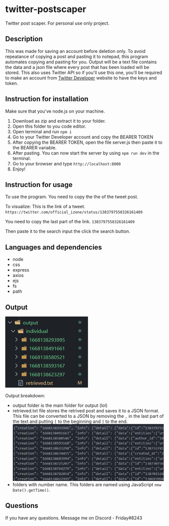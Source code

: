 # twitter-postscaper
 Twitter post scaper. For personal use only project.
 
## Description
 This was made for saving an account before deletion only. To avoid repeatance of copying a post and pasting it to notepad, this program automates copying and pasting for you. Output will be a text file contains the data and a json file where every post that has been loaded will be stored.
 This also uses Twitter API so if you'll use this one, you'll be required to make an account from [Twitter Developer](https://developer.twitter.com/en) website to have the keys and token.

## Instruction for installation
Make sure that you've node.js on your machine.

 1. Download as zip and extract it to your folder.
 2. Open this folder to you code editor.
 3. Open terminal and run `npm i`
 4. Go to your Twitter Developer account and copy the BEARER TOKEN
 5. After copying the BEARER TOKEN, open the file server.js then paste it to the BEARER variable.
 6. After pasting. You can now start the server by using `npm run dev` in the terminal.
 7. Go to your browser and type `http://localhost:8000`
 8. Enjoy!

## Instruction for usage
To use the program. You need to copy the the of the tweet post.

To visualize:
This is the link of a tweet.
`https://twitter.com/official_izone/status/1383797558326161409`

You need to copy the last part of the link.
`1383797558326161409`

Then paste it to the search input the click the search button.

## Languages and dependencies
 - node
 - css
 - express
 - axios
 - ejs
 - fs
 - path
 
 ## Output
![output](./assets/output.png)

Output breakdown:
- output folder is the main folder for output (lol)
- retrieved.txt file stores the retrived post and saves it to a JSON format. This file can be converted to a JSON by removing the `,` in the last part of the text and putting `[` to the beginning and `]` to the end.
![output](./assets/output-json.png)
- folders with number name. This folders are named using JavaScript `new Date().getTime()`. 

 ## Questions
 If you have any questions. Message me on Discord - Friday#8243
